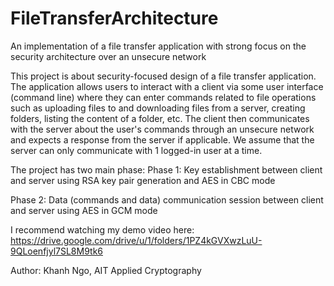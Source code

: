 # FileTransferArchitecture
An implementation of a file transfer application with strong focus on the security architecture over an unsecure network



This project is about security-focused design of a file transfer application. The application allows users to interact with a client via some user interface (command line) where they can enter commands related to file operations such as uploading files to and downloading files from a server, creating folders, listing the content of a folder, etc. The client then communicates with the server about the user's commands through an unsecure network and expects a response from the server if applicable. We assume that the server can only communicate with 1 logged-in user at a time. 

The project has two main phase:
Phase 1: Key establishment between client and server using RSA key pair generation and AES in CBC mode

Phase 2: Data (commands and data) communication session between client and server using AES in GCM mode


I recommend watching my demo video here:
https://drive.google.com/drive/u/1/folders/1PZ4kGVXwzLuU-9QLoenfjyl7SL8M9tk6


Author: Khanh Ngo, AIT Applied Cryptography 
